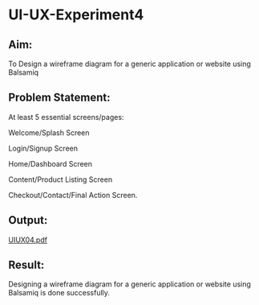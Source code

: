 # UI-UX-Experiment4

## Aim:
To Design a wireframe diagram for a generic application or website using Balsamiq

## Problem Statement:
At least 5 essential screens/pages:

Welcome/Splash Screen

Login/Signup Screen

Home/Dashboard Screen

Content/Product Listing Screen

Checkout/Contact/Final Action Screen.

## Output:
[UIUX04.pdf](https://github.com/user-attachments/files/20564313/UIUX04.pdf)



## Result:

Designing a wireframe diagram for a generic application or website using Balsamiq is done successfully.

